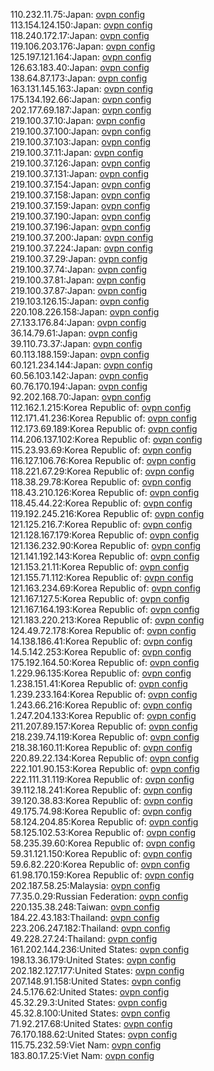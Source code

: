 110.232.11.75:Japan: [ovpn config](vpn/110_232_11_75.ovpn)  
113.154.124.150:Japan: [ovpn config](vpn/113_154_124_150.ovpn)  
118.240.172.17:Japan: [ovpn config](vpn/118_240_172_17.ovpn)  
119.106.203.176:Japan: [ovpn config](vpn/119_106_203_176.ovpn)  
125.197.121.164:Japan: [ovpn config](vpn/125_197_121_164.ovpn)  
126.63.183.40:Japan: [ovpn config](vpn/126_63_183_40.ovpn)  
138.64.87.173:Japan: [ovpn config](vpn/138_64_87_173.ovpn)  
163.131.145.163:Japan: [ovpn config](vpn/163_131_145_163.ovpn)  
175.134.192.66:Japan: [ovpn config](vpn/175_134_192_66.ovpn)  
202.177.69.187:Japan: [ovpn config](vpn/202_177_69_187.ovpn)  
219.100.37.10:Japan: [ovpn config](vpn/219_100_37_10.ovpn)  
219.100.37.100:Japan: [ovpn config](vpn/219_100_37_100.ovpn)  
219.100.37.103:Japan: [ovpn config](vpn/219_100_37_103.ovpn)  
219.100.37.11:Japan: [ovpn config](vpn/219_100_37_11.ovpn)  
219.100.37.126:Japan: [ovpn config](vpn/219_100_37_126.ovpn)  
219.100.37.131:Japan: [ovpn config](vpn/219_100_37_131.ovpn)  
219.100.37.154:Japan: [ovpn config](vpn/219_100_37_154.ovpn)  
219.100.37.158:Japan: [ovpn config](vpn/219_100_37_158.ovpn)  
219.100.37.159:Japan: [ovpn config](vpn/219_100_37_159.ovpn)  
219.100.37.190:Japan: [ovpn config](vpn/219_100_37_190.ovpn)  
219.100.37.196:Japan: [ovpn config](vpn/219_100_37_196.ovpn)  
219.100.37.200:Japan: [ovpn config](vpn/219_100_37_200.ovpn)  
219.100.37.224:Japan: [ovpn config](vpn/219_100_37_224.ovpn)  
219.100.37.29:Japan: [ovpn config](vpn/219_100_37_29.ovpn)  
219.100.37.74:Japan: [ovpn config](vpn/219_100_37_74.ovpn)  
219.100.37.81:Japan: [ovpn config](vpn/219_100_37_81.ovpn)  
219.100.37.87:Japan: [ovpn config](vpn/219_100_37_87.ovpn)  
219.103.126.15:Japan: [ovpn config](vpn/219_103_126_15.ovpn)  
220.108.226.158:Japan: [ovpn config](vpn/220_108_226_158.ovpn)  
27.133.176.84:Japan: [ovpn config](vpn/27_133_176_84.ovpn)  
36.14.79.61:Japan: [ovpn config](vpn/36_14_79_61.ovpn)  
39.110.73.37:Japan: [ovpn config](vpn/39_110_73_37.ovpn)  
60.113.188.159:Japan: [ovpn config](vpn/60_113_188_159.ovpn)  
60.121.234.144:Japan: [ovpn config](vpn/60_121_234_144.ovpn)  
60.56.103.142:Japan: [ovpn config](vpn/60_56_103_142.ovpn)  
60.76.170.194:Japan: [ovpn config](vpn/60_76_170_194.ovpn)  
92.202.168.70:Japan: [ovpn config](vpn/92_202_168_70.ovpn)  
112.162.1.215:Korea Republic of: [ovpn config](vpn/112_162_1_215.ovpn)  
112.171.41.236:Korea Republic of: [ovpn config](vpn/112_171_41_236.ovpn)  
112.173.69.189:Korea Republic of: [ovpn config](vpn/112_173_69_189.ovpn)  
114.206.137.102:Korea Republic of: [ovpn config](vpn/114_206_137_102.ovpn)  
115.23.93.69:Korea Republic of: [ovpn config](vpn/115_23_93_69.ovpn)  
116.127.106.76:Korea Republic of: [ovpn config](vpn/116_127_106_76.ovpn)  
118.221.67.29:Korea Republic of: [ovpn config](vpn/118_221_67_29.ovpn)  
118.38.29.78:Korea Republic of: [ovpn config](vpn/118_38_29_78.ovpn)  
118.43.210.126:Korea Republic of: [ovpn config](vpn/118_43_210_126.ovpn)  
118.45.44.22:Korea Republic of: [ovpn config](vpn/118_45_44_22.ovpn)  
119.192.245.216:Korea Republic of: [ovpn config](vpn/119_192_245_216.ovpn)  
121.125.216.7:Korea Republic of: [ovpn config](vpn/121_125_216_7.ovpn)  
121.128.167.179:Korea Republic of: [ovpn config](vpn/121_128_167_179.ovpn)  
121.136.232.90:Korea Republic of: [ovpn config](vpn/121_136_232_90.ovpn)  
121.141.192.143:Korea Republic of: [ovpn config](vpn/121_141_192_143.ovpn)  
121.153.21.11:Korea Republic of: [ovpn config](vpn/121_153_21_11.ovpn)  
121.155.71.112:Korea Republic of: [ovpn config](vpn/121_155_71_112.ovpn)  
121.163.234.69:Korea Republic of: [ovpn config](vpn/121_163_234_69.ovpn)  
121.167.127.5:Korea Republic of: [ovpn config](vpn/121_167_127_5.ovpn)  
121.167.164.193:Korea Republic of: [ovpn config](vpn/121_167_164_193.ovpn)  
121.183.220.213:Korea Republic of: [ovpn config](vpn/121_183_220_213.ovpn)  
124.49.72.178:Korea Republic of: [ovpn config](vpn/124_49_72_178.ovpn)  
14.138.186.41:Korea Republic of: [ovpn config](vpn/14_138_186_41.ovpn)  
14.5.142.253:Korea Republic of: [ovpn config](vpn/14_5_142_253.ovpn)  
175.192.164.50:Korea Republic of: [ovpn config](vpn/175_192_164_50.ovpn)  
1.229.96.135:Korea Republic of: [ovpn config](vpn/1_229_96_135.ovpn)  
1.238.151.41:Korea Republic of: [ovpn config](vpn/1_238_151_41.ovpn)  
1.239.233.164:Korea Republic of: [ovpn config](vpn/1_239_233_164.ovpn)  
1.243.66.216:Korea Republic of: [ovpn config](vpn/1_243_66_216.ovpn)  
1.247.204.133:Korea Republic of: [ovpn config](vpn/1_247_204_133.ovpn)  
211.207.89.157:Korea Republic of: [ovpn config](vpn/211_207_89_157.ovpn)  
218.239.74.119:Korea Republic of: [ovpn config](vpn/218_239_74_119.ovpn)  
218.38.160.11:Korea Republic of: [ovpn config](vpn/218_38_160_11.ovpn)  
220.89.22.134:Korea Republic of: [ovpn config](vpn/220_89_22_134.ovpn)  
222.101.90.153:Korea Republic of: [ovpn config](vpn/222_101_90_153.ovpn)  
222.111.31.119:Korea Republic of: [ovpn config](vpn/222_111_31_119.ovpn)  
39.112.18.241:Korea Republic of: [ovpn config](vpn/39_112_18_241.ovpn)  
39.120.38.83:Korea Republic of: [ovpn config](vpn/39_120_38_83.ovpn)  
49.175.74.98:Korea Republic of: [ovpn config](vpn/49_175_74_98.ovpn)  
58.124.204.85:Korea Republic of: [ovpn config](vpn/58_124_204_85.ovpn)  
58.125.102.53:Korea Republic of: [ovpn config](vpn/58_125_102_53.ovpn)  
58.235.39.60:Korea Republic of: [ovpn config](vpn/58_235_39_60.ovpn)  
59.31.121.150:Korea Republic of: [ovpn config](vpn/59_31_121_150.ovpn)  
59.6.82.220:Korea Republic of: [ovpn config](vpn/59_6_82_220.ovpn)  
61.98.170.159:Korea Republic of: [ovpn config](vpn/61_98_170_159.ovpn)  
202.187.58.25:Malaysia: [ovpn config](vpn/202_187_58_25.ovpn)  
77.35.0.29:Russian Federation: [ovpn config](vpn/77_35_0_29.ovpn)  
220.135.38.248:Taiwan: [ovpn config](vpn/220_135_38_248.ovpn)  
184.22.43.183:Thailand: [ovpn config](vpn/184_22_43_183.ovpn)  
223.206.247.182:Thailand: [ovpn config](vpn/223_206_247_182.ovpn)  
49.228.27.24:Thailand: [ovpn config](vpn/49_228_27_24.ovpn)  
161.202.144.236:United States: [ovpn config](vpn/161_202_144_236.ovpn)  
198.13.36.179:United States: [ovpn config](vpn/198_13_36_179.ovpn)  
202.182.127.177:United States: [ovpn config](vpn/202_182_127_177.ovpn)  
207.148.91.158:United States: [ovpn config](vpn/207_148_91_158.ovpn)  
24.5.176.62:United States: [ovpn config](vpn/24_5_176_62.ovpn)  
45.32.29.3:United States: [ovpn config](vpn/45_32_29_3.ovpn)  
45.32.8.100:United States: [ovpn config](vpn/45_32_8_100.ovpn)  
71.92.217.68:United States: [ovpn config](vpn/71_92_217_68.ovpn)  
76.170.188.62:United States: [ovpn config](vpn/76_170_188_62.ovpn)  
115.75.232.59:Viet Nam: [ovpn config](vpn/115_75_232_59.ovpn)  
183.80.17.25:Viet Nam: [ovpn config](vpn/183_80_17_25.ovpn)  
